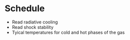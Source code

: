 # Schedule

* Read radiative cooling
* Read shock stability
* Tyical temperatures for cold and hot phases of the gas
